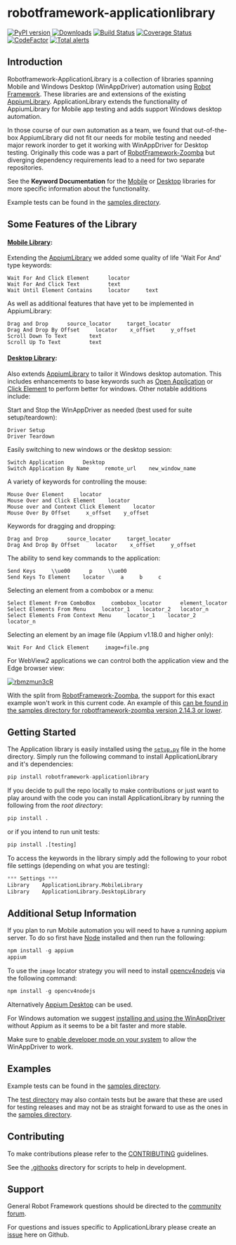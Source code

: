 robotframework-applicationlibrary
===========
[![PyPI version](https://badge.fury.io/py/robotframework-applicationlibrary.svg)](https://badge.fury.io/py/robotframework-applicationlibrary)
[![Downloads](https://pepy.tech/badge/robotframework-applicationlibrary)](https://pepy.tech/project/robotframework-applicationlibrary)
[![Build Status](https://github.com/Accruent/robotframework-applicationlibrary/workflows/tests/badge.svg?branch=master)](https://github.com/Accruent/robotframework-applicationlibrary/actions?query=workflow%3Atests)
[![Coverage Status](https://coveralls.io/repos/github/Accruent/robotframework-applicationlibrary/badge.svg?branch=master)](https://coveralls.io/github/Accruent/robotframework-applicationlibrary?branch=master)
[![CodeFactor](https://www.codefactor.io/repository/github/accruent/robotframework-applicationlibrary/badge)](https://www.codefactor.io/repository/github/accruent/robotframework-applicationlibrary)
[![Total alerts](https://img.shields.io/lgtm/alerts/g/Accruent/robotframework-applicationlibrary.svg?logo=lgtm&logoWidth=18)](https://lgtm.com/projects/g/Accruent/robotframework-applicationlibrary/alerts/)

Introduction
--------------

Robotframework-ApplicationLibrary is a collection of libraries spanning Mobile and Windows Desktop (WinAppDriver) automation using [Robot Framework](https://github.com/robotframework/robotframework).
These libraries are and extensions of the existing [AppiumLibrary](https://github.com/serhatbolsu/robotframework-appiumlibrary). ApplicationLibrary extends the functionality 
of AppiumLibrary for Mobile app testing and adds support Windows desktop automation.

In those course of our own automation as a team, we found that out-of-the-box AppiumLibrary did not fit our needs for mobile testing and needed major rework inorder to get it working with WinAppDriver for Desktop testing.
Originally this code was a part of [RobotFramework-Zoomba](https://github.com/Accruent/robotframework-zoomba) but diverging dependency requirements lead to a need for two separate repositories.

See the **Keyword Documentation** for the [Mobile](https://accruent.github.io/robotframework-applicationlibrary/MobileLibraryDocumentation.html) or [Desktop](https://accruent.github.io/robotframework-applicationlibrary/DesktopLibraryDocumentation.html) libraries for more specific information about the functionality.

Example tests can be found in the [samples directory](https://github.com/Accruent/robotframework-applicationlibrary/tree/master/samples).

Some Features of the Library
--------------
#### [Mobile Library](https://accruent.github.io/robotframework-applicationlibrary/MobileLibraryDocumentation.html):
Extending the [AppiumLibrary](https://github.com/serhatbolsu/robotframework-appiumlibrary) we added some quality of life 'Wait For And' type keywords:
```robotframework
Wait For And Click Element      locator
Wait For And Click Text         text
Wait Until Element Contains     locator     text
```
As well as additional features that have yet to be implemented in AppiumLibrary:
```robotframework
Drag and Drop      source_locator     target_locator
Drag And Drop By Offset     locator    x_offset     y_offset
Scroll Down To Text       text
Scroll Up To Text         text
```

#### [Desktop Library](https://accruent.github.io/robotframework-applicationlibrary/DesktopLibraryDocumentation.html):
Also extends [AppiumLibrary](https://github.com/serhatbolsu/robotframework-appiumlibrary) to tailor it Windows desktop automation. This includes enhancements to base keywords such as [Open Application](https://accruent.github.io/robotframework-applicationlibrary/DesktopLibraryDocumentation.html#Open%20Application) or [Click Element](https://accruent.github.io/robotframework-applicationlibrary/DesktopLibraryDocumentation.html#Click%20Element) to perform better for windows. Other notable additions include:

Start and Stop the WinAppDriver as needed (best used for suite setup/teardown):
```robotframework
Driver Setup
Driver Teardown
```
Easily switching to new windows or the desktop session:
```robotframework
Switch Application      Desktop
Switch Application By Name     remote_url    new_window_name
```
A variety of keywords for controlling the mouse:
```robotframework
Mouse Over Element     locator
Mouse Over and Click Element    locator
Mouse over and Context Click Element    locator
Mouse Over By Offset     x_offset    y_offset
```
Keywords for dragging and dropping:
```robotframework
Drag and Drop      source_locator     target_locator
Drag And Drop By Offset     locator    x_offset     y_offset
```
The ability to send key commands to the application:
```robotframework
Send Keys     \\ue00      p     \\ue00
Send Keys To Element    locator     a     b     c
```
Selecting an element from a combobox or a menu:
```robotframework
Select Element From ComboBox     combobox_locator      element_locator
Select Elements From Menu     locator_1    locator_2   locator_n
Select Elements From Context Menu     locator_1    locator_2   locator_n
```

Selecting an element by an image file (Appium v1.18.0 and higher only):
```robotframework
Wait For And Click Element     image=file.png
```

For WebView2 applications we can control both the application view and the Edge browser view:

<a target="_blank" rel="noopener noreferrer" href="https://user-images.githubusercontent.com/3010366/122806407-e4759700-d28f-11eb-8b72-779660606d9f.gif"><img src="https://user-images.githubusercontent.com/3010366/122806407-e4759700-d28f-11eb-8b72-779660606d9f.gif" alt="rbmzmun3cR" style="max-width:60%;"></a>

With the split from [RobotFramework-Zoomba](https://github.com/Accruent/robotframework-zoomba), the support for this exact example won't work in this current code. An example of this [can be found in the samples directory for robotframework-zoomba version 2.14.3 or lower](https://github.com/Accruent/robotframework-zoomba/blob/2.14.3/samples/WebView-DesktopTest.robot).

Getting Started
----------------

The Application library is easily installed using the [`setup.py`](https://github.com/Accruent/robotframework-applicationlibrary/blob/master/setup.py) file in the home directory.
Simply run the following command to install ApplicationLibrary and it's dependencies:

```python
pip install robotframework-applicationlibrary
```

If you decide to pull the repo locally to make contributions or just want to play around with the code
you can install ApplicationLibrary by running the following from the *root directory*:
```python
pip install .
```

or if you intend to run unit tests:
```python
pip install .[testing]
```

To access the keywords in the library simply add the following to your robot file settings (depending on what you are testing):
```python
*** Settings ***
Library    ApplicationLibrary.MobileLibrary
Library    ApplicationLibrary.DesktopLibrary
```

Additional Setup Information
---------------------------------

If you plan to run Mobile automation you will need to have a running appium server. To do so first have [Node](https://nodejs.org/en/download/)
installed and then run the following:
```python
npm install -g appium
appium
```

To use the `image` locator strategy you will need to install [opencv4nodejs](https://github.com/justadudewhohacks/opencv4nodejs) via the following command:
```python
npm install -g opencv4nodejs
```

Alternatively [Appium Desktop](https://github.com/appium/appium-desktop/releases) can be used.

For Windows automation we suggest [installing and using the WinAppDriver](https://github.com/Microsoft/WinAppDriver/releases) without Appium as it seems to be a bit faster and more stable.

Make sure to [enable developer mode on your system](https://www.howtogeek.com/292914/what-is-developer-mode-in-windows-10/#:~:text=How%20to%20Enable%20Developer%20Mode,be%20put%20into%20Developer%20Mode.) to allow the WinAppDriver to work.

Examples
------------
Example tests can be found in the [samples directory](https://github.com/Accruent/robotframework-applicationlibrary/tree/master/samples).

The [test directory](https://github.com/Accruent/robotframework-applicationlibrary/tree/master/test) may also contain tests but be aware that these are used for testing releases and may not be as straight forward to use as the ones in the [samples directory](https://github.com/Accruent/robotframework-applicationlibrary/tree/master/samples).


Contributing
-----------------

To make contributions please refer to the [CONTRIBUTING](https://github.com/Accruent/robotframework-applicationlibrary/blob/master/CONTRIBUTING.rst) guidelines.

See the [.githooks](https://github.com/Accruent/robotframework-applicationlibrary/tree/master/.githooks) directory for scripts to help in development. 

Support
---------------
General Robot Framework questions should be directed to the [community forum](https://forum.robotframework.org/).

For questions and issues specific to ApplicationLibrary please create an [issue](https://github.com/Accruent/robotframework-applicationlibrary/issues) here on Github.
